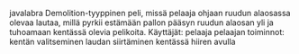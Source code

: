 ﻿javalabra
Demolition-tyyppinen peli, missä pelaaja ohjaan ruudun alaosassa olevaa lautaa, millä pyrkii estämään pallon pääsyn ruudun alaosan yli ja tuhoamaan kentässä olevia pelikoita.
Käyttäjät: pelaaja
pelaajan toiminnot:
	kentän valitseminen
	laudan siirtäminen kentässä hiiren avulla
